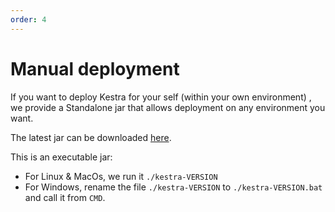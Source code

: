 ```yaml
---
order: 4
---
```

# Manual deployment

If you want to deploy Kestra for your self (within your own environment) , we provide a Standalone jar that allows deployment on any environment you want.

The latest jar can be downloaded [here](https://api.kestra.io/v1/versions/download).

This is an executable jar:
- For Linux & MacOs, we run it `./kestra-VERSION`
- For Windows, rename the file `./kestra-VERSION` to `./kestra-VERSION.bat` and call it from `CMD`.



